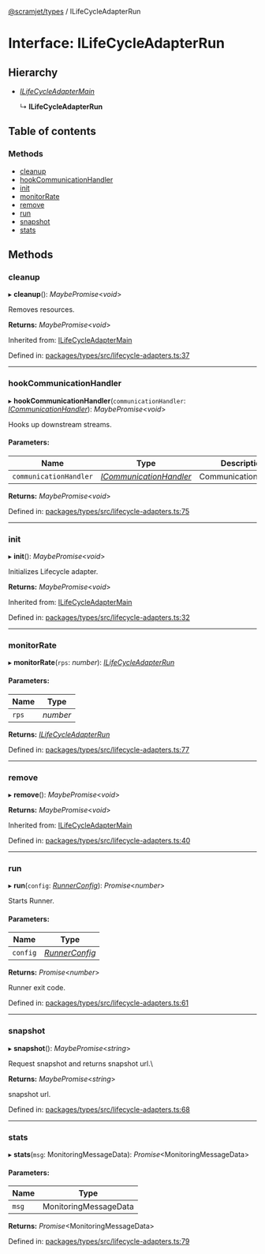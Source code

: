 [@scramjet/types](../README.md) / ILifeCycleAdapterRun

# Interface: ILifeCycleAdapterRun

## Hierarchy

* [*ILifeCycleAdapterMain*](ilifecycleadaptermain.md)

  ↳ **ILifeCycleAdapterRun**

## Table of contents

### Methods

- [cleanup](ilifecycleadapterrun.md#cleanup)
- [hookCommunicationHandler](ilifecycleadapterrun.md#hookcommunicationhandler)
- [init](ilifecycleadapterrun.md#init)
- [monitorRate](ilifecycleadapterrun.md#monitorrate)
- [remove](ilifecycleadapterrun.md#remove)
- [run](ilifecycleadapterrun.md#run)
- [snapshot](ilifecycleadapterrun.md#snapshot)
- [stats](ilifecycleadapterrun.md#stats)

## Methods

### cleanup

▸ **cleanup**(): *MaybePromise*<*void*\>

Removes resources.

**Returns:** *MaybePromise*<*void*\>

Inherited from: [ILifeCycleAdapterMain](ilifecycleadaptermain.md)

Defined in: [packages/types/src/lifecycle-adapters.ts:37](https://github.com/scramjet-cloud-platform/scramjet-csi-dev/blob/966a05e/packages/types/src/lifecycle-adapters.ts#L37)

___

### hookCommunicationHandler

▸ **hookCommunicationHandler**(`communicationHandler`: [*ICommunicationHandler*](icommunicationhandler.md)): *MaybePromise*<*void*\>

Hooks up downstream streams.

#### Parameters:

Name | Type | Description |
------ | ------ | ------ |
`communicationHandler` | [*ICommunicationHandler*](icommunicationhandler.md) | CommunicationHandler    |

**Returns:** *MaybePromise*<*void*\>

Defined in: [packages/types/src/lifecycle-adapters.ts:75](https://github.com/scramjet-cloud-platform/scramjet-csi-dev/blob/966a05e/packages/types/src/lifecycle-adapters.ts#L75)

___

### init

▸ **init**(): *MaybePromise*<*void*\>

Initializes Lifecycle adapter.

**Returns:** *MaybePromise*<*void*\>

Inherited from: [ILifeCycleAdapterMain](ilifecycleadaptermain.md)

Defined in: [packages/types/src/lifecycle-adapters.ts:32](https://github.com/scramjet-cloud-platform/scramjet-csi-dev/blob/966a05e/packages/types/src/lifecycle-adapters.ts#L32)

___

### monitorRate

▸ **monitorRate**(`rps`: *number*): [*ILifeCycleAdapterRun*](ilifecycleadapterrun.md)

#### Parameters:

Name | Type |
------ | ------ |
`rps` | *number* |

**Returns:** [*ILifeCycleAdapterRun*](ilifecycleadapterrun.md)

Defined in: [packages/types/src/lifecycle-adapters.ts:77](https://github.com/scramjet-cloud-platform/scramjet-csi-dev/blob/966a05e/packages/types/src/lifecycle-adapters.ts#L77)

___

### remove

▸ **remove**(): *MaybePromise*<*void*\>

**Returns:** *MaybePromise*<*void*\>

Inherited from: [ILifeCycleAdapterMain](ilifecycleadaptermain.md)

Defined in: [packages/types/src/lifecycle-adapters.ts:40](https://github.com/scramjet-cloud-platform/scramjet-csi-dev/blob/966a05e/packages/types/src/lifecycle-adapters.ts#L40)

___

### run

▸ **run**(`config`: [*RunnerConfig*](../README.md#runnerconfig)): *Promise*<*number*\>

Starts Runner.

#### Parameters:

Name | Type |
------ | ------ |
`config` | [*RunnerConfig*](../README.md#runnerconfig) |

**Returns:** *Promise*<*number*\>

Runner exit code.

Defined in: [packages/types/src/lifecycle-adapters.ts:61](https://github.com/scramjet-cloud-platform/scramjet-csi-dev/blob/966a05e/packages/types/src/lifecycle-adapters.ts#L61)

___

### snapshot

▸ **snapshot**(): *MaybePromise*<*string*\>

Request snapshot and returns snapshot url.\

**Returns:** *MaybePromise*<*string*\>

snapshot url.

Defined in: [packages/types/src/lifecycle-adapters.ts:68](https://github.com/scramjet-cloud-platform/scramjet-csi-dev/blob/966a05e/packages/types/src/lifecycle-adapters.ts#L68)

___

### stats

▸ **stats**(`msg`: MonitoringMessageData): *Promise*<MonitoringMessageData\>

#### Parameters:

Name | Type |
------ | ------ |
`msg` | MonitoringMessageData |

**Returns:** *Promise*<MonitoringMessageData\>

Defined in: [packages/types/src/lifecycle-adapters.ts:79](https://github.com/scramjet-cloud-platform/scramjet-csi-dev/blob/966a05e/packages/types/src/lifecycle-adapters.ts#L79)
